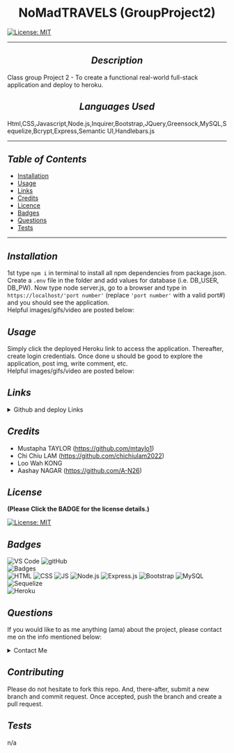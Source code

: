# <div align="center"> **NoMadTRAVELS (GroupProject2)** </div>

[![License: MIT](https://img.shields.io/badge/License-MIT-yellow.svg)](https://choosealicense.com/licenses/mit/)

---

## <div align="center"> _Description_ </div>

Class group Project 2 - To create a functional real-world full-stack application and deploy to heroku.

## <div align="center"> _Languages Used_ </div>

Html,CSS,Javascript,Node.js,Inquirer,Bootstrap,JQuery,Greensock,MySQL,Sequelize,Bcrypt,Express,Semantic UI,Handlebars.js

---

## _Table of Contents_

- [Installation](#Installation)
- [Usage](#Usage)
- [Links](#Links)
- [Credits](#Credits)
- [Licence](#License)
- [Badges](#Badges)
- [Questions](#Questions)
- [Tests](#Tests)

---

## _Installation_

1st type `npm i` in terminal to install all npm dependencies from package.json. Create a `.env` file in the folder and add values for database (i.e. DB_USER, DB_PW). Now type node server.js, go to a browser and type in `https://localhost/'port number'` (replace `'port number'` with a valid port#) and you should see the application.</br> Helpful images/gifs/video are posted below:

## _Usage_

Simply click the deployed Heroku link to access the application. Thereafter, create login credentials. Once done u should be good to explore the application, post img, write comment, etc.</br>
Helpful images/gifs/video are posted below:

## _Links_

<details>

<summary>Github and deploy Links</summary>

> repo: <https://github.com/A-N26/Proj2-TravelBlogImgHosting->

- > Heroku: In process...

</details>

## _Credits_

- Mustapha TAYLOR (<https://github.com/mtaylo1>)
- Chi Chiu LAM (<https://github.com/chichiulam2022>)
- Loo Wah KONG
- Aashay NAGAR (<https://github.com/A-N26>)

## _License_

**(Please Click the BADGE for the license details.)**

[![License: MIT](https://img.shields.io/badge/License-MIT-yellow.svg)](https://choosealicense.com/licenses/mit/)

## _Badges_

![VS Code](https://img.shields.io/badge/Visual_Studio_Code-0078D4?style=for-the-badge&logo=visual%20studio%20code&logoColor=white) ![gitHub](https://img.shields.io/badge/GitHub-100000?style=for-the-badge&logo=github&logoColor=white) </br> ![Badges](https://img.shields.io/badge/dev.to-0A0A0A?style=for-the-badge&logo=devdotto&logoColor=white) </br> ![HTML](https://img.shields.io/badge/HTML5-E34F26?style=for-the-badge&logo=html5&logoColor=white) ![CSS](https://img.shields.io/badge/CSS3-1572B6?style=for-the-badge&logo=css3&logoColor=white) ![JS](https://img.shields.io/badge/JavaScript-323330?style=for-the-badge&logo=javascript&logoColor=F7DF1E) ![Node.js](https://img.shields.io/badge/Node.js-43853D?style=for-the-badge&logo=node.js&logoColor=white) ![Express.js](https://img.shields.io/badge/Express.js-404D59?style=for-the-badge) ![Bootstrap](https://img.shields.io/badge/Bootstrap-563D7C?style=for-the-badge&logo=bootstrap&logoColor=white) ![MySQL](https://img.shields.io/badge/MySQL-00000F?style=for-the-badge&logo=mysql&logoColor=white) ![Sequelize](https://img.shields.io/badge/sequelize-323330?style=for-the-badge&logo=sequelize&logoColor=blue) </br> ![Heroku](https://img.shields.io/badge/Heroku-430098?style=for-the-badge&logo=heroku&logoColor=white)

## _Questions_

If you would like to as me anything (ama) about the project, please contact me on the info mentioned below:

<details>

<summary>Contact Me</summary>

- [Mustapha Taylor](https://github.com/mtaylo1), [A-N26](https://github.com/A-N26), [chichiulam2022](https://github.com/chichiulam2022) & [Loo Wah Kong]

- [My e-mail](Soon...)

</details>

## _Contributing_

Please do not hesitate to fork this repo. And, there-after, submit a new branch and commit request. Once accepted, push the branch and create a pull request.

## _Tests_

n/a
